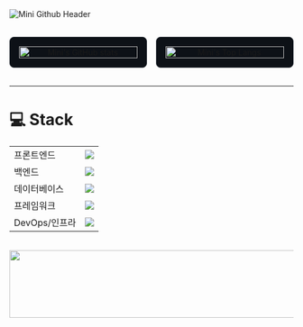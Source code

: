  <!-- Header Image -->
<img src="https://capsule-render.vercel.app/api?type=waving&color=FF4500&height=200&section=header&text=Mini%20Github&fontSize=90" alt="Mini Github Header" />

<!-- <p align="center">
<a href="https://hits.seeyoufarm.com"><img src="https://hits.seeyoufarm.com/api/count/incr/badge.svg?url=https%3A%2F%2Fgithub.com%2FBcKmini&count_bg=%23F05B5B&title_bg=%23555555&icon=github.svg&icon_color=%23D45C5C&title=Today+Visit&edge_flat=false"/></a>
</p>
-->


<!-- Git Stats 카드 레이아웃 -->
<div align="center" style="margin:32px 0;">
  <div style="display:flex; justify-content:center; gap:16px; width:100%; max-width:800px;">

<!-- Stats 카드 -->
<div style="flex:1; padding:16px; background:#0d1117; border:1px solid #30363d; border-radius:8px;">
 <img
   src="https://github-readme-stats.vercel.app/api?username=BcKmini&show_icons=true&include_all_commits=true&theme=shadow_red"
   alt="Mini's GitHub stats"
   style="width:100%; height:auto;"
 />
</div>

<!-- Languages 카드 -->
<div style="flex:1; padding:16px; background:#0d1117; border:1px solid #30363d; border-radius:8px;">
 <img
   src="https://github-readme-stats.vercel.app/api/top-langs/?username=BcKmini&layout=compact&theme=shadow_red"
   alt="Mini's Top Langs"
   style="width:100%; height:auto;"
 />
 </div>
    
  </div>
</div>


---

# 💻 Stack
<table>
  <tr>
    <td>프론트엔드</td>
    <td>
      <img src="https://skillicons.dev/icons?i=html,css,js,typescript,react,vite" />
    </td>
  </tr>
  <tr>
    <td>백엔드</td>
    <td>
      <img src="https://skillicons.dev/icons?i=python,php,c" />
    </td>
  </tr>
  <tr>
    <td>데이터베이스</td>
    <td>
      <img src="https://skillicons.dev/icons?i=mysql,sqlite,firebase" />
    </td>
  </tr>
  <tr>
    <td>프레임워크</td>
    <td>
      <img src="https://skillicons.dev/icons?i=django,flask,fastapi,pytorch,sklearn,tensorflow" />
    </td>
  </tr>
  <tr>
    <td>DevOps/인프라</td>
    <td>
      <img src="https://skillicons.dev/icons?i=docker,linux,aws,gcp,cloudflare,github,notion,discord,anaconda,vscode,raspberrypi" />
    </td>
  </tr>
</table>

<br>

<a href="https://www.gitanimals.org/en_US?utm_medium=image&utm_source=BcKmini&utm_content=line">
  <img
    src="https://render.gitanimals.org/lines/BcKmini?pet-id=667739248840963548"
    width="600"
    height="120"
  />
</a>
